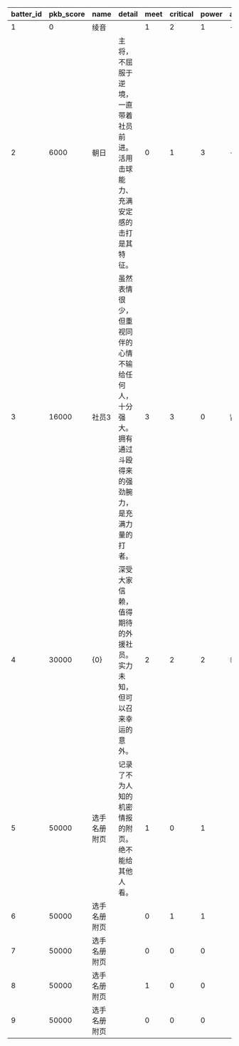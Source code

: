 |batter_id|pkb_score|name|detail|meet|critical|power|ability_name|ability_detail|is_playable|
| --- | --- | --- | --- | --- | --- | --- | --- | --- | --- |
|1|0|绫音||1|2|1|---||1|
|2|6000|朝日|主将，不屈服于逆境，一直带着社员前进。活用击球能力、充满安定感的击打是其特征。|0|1|3|---||1|
|3|16000|社员3|虽然表情很少，但重视同伴的心情不输给任何人，十分强大。拥有通过斗殴得来的强劲腕力，是充满力量的打者。|3|3|0|肾上腺素|可连续打出全垒打，根据连续次数不断提升力量。|1|
|4|30000|{0}|深受大家信赖，值得期待的外援社员。实力未知，但可以召来幸运的意外。|2|2|2|幸运|召来幸运的意外|1|
|5|50000|选手名册 附页|记录了不为人知的机密情报的附页。绝不能给其他人看。|1|0|1|||0|
|6|50000|选手名册 附页||0|1|1|||0|
|7|50000|选手名册 附页||0|0|0|||0|
|8|50000|选手名册 附页||1|0|0|||0|
|9|50000|选手名册 附页||0|0|0|||0|